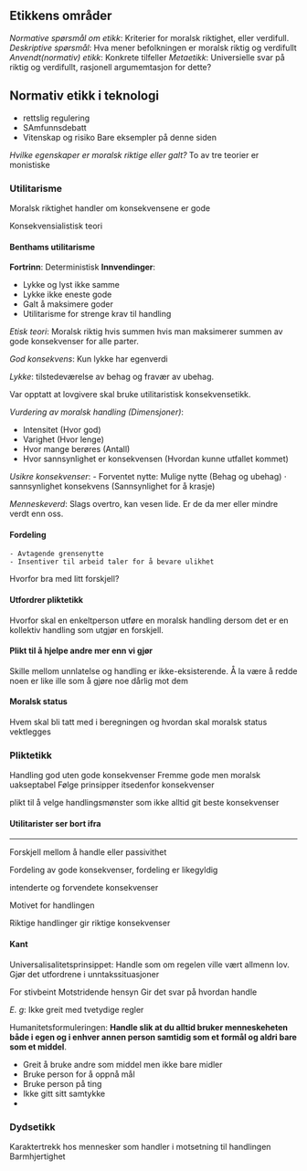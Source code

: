 ## Etikkens områder

*Normative spørsmål om etikk*: Kriterier for moralsk riktighet, eller verdifull.
*Deskriptive spørsmål*: Hva mener befolkningen er moralsk riktig og verdifullt
*Anvendt(normativ) etikk*: Konkrete tilfeller
*Metaetikk*: Universielle svar på riktig og verdifullt, rasjonell argumemtasjon for dette?

## Normativ etikk i teknologi

* rettslig regulering
* SAmfunnsdebatt
* Vitenskap og risiko
Bare eksempler på denne siden

*Hvilke egenskaper er moralsk riktige eller galt?*
To av tre teorier er monistiske 

### Utilitarisme
Moralsk riktighet handler om konsekvensene er gode

Konsekvensialistisk teori

#### Benthams utilitarisme
**Fortrinn**: Deterministisk 
**Innvendinger**: 
- Lykke og lyst ikke samme
- Lykke ikke eneste gode
- Galt å maksimere goder
- Utilitarisme for strenge krav til handling

*Etisk teori*: Moralsk riktig hvis summen hvis man maksimerer summen av gode konsekvenser for alle parter. 

*God konsekvens*: Kun lykke har egenverdi

*Lykke*: tilstedeværelse av behag og fravær av ubehag.

Var opptatt at lovgivere skal bruke utilitaristisk konsekvensetikk. 

*Vurdering av moralsk handling (Dimensjoner)*:
- Intensitet (Hvor god)
- Varighet (Hvor lenge)
- Hvor mange berøres (Antall)
- Hvor sannsynlighet er konsekvensen (Hvordan kunne utfallet kommet)

*Usikre konsekvenser*: 
	- Forventet nytte: Mulige nytte (Behag og ubehag) $\cdot$ sannsynlighet konsekvens (Sannsynlighet for å krasje)

*Menneskeverd*: Slags overtro, kan vesen lide. Er de da mer eller mindre verdt enn oss.

#### Fordeling
	- Avtagende grensenytte
	- Insentiver til arbeid taler for å bevare ulikhet
Hvorfor bra med litt forskjell?

#### Utfordrer pliktetikk
Hvorfor skal en enkeltperson utføre en moralsk handling dersom det er en kollektiv handling som utgjør en forskjell.


#### Plikt til å hjelpe andre mer enn vi gjør

Skille mellom unnlatelse og handling er ikke-eksisterende. Å la være å redde noen er like ille som å gjøre noe dårlig mot dem

#### Moralsk status
Hvem skal bli tatt med i beregningen og hvordan skal moralsk status vektlegges


### Pliktetikk
Handling god uten gode konsekvenser
Fremme gode men moralsk uakseptabel
Følge prinsipper itsedenfor konsekvenser

plikt til å velge handlingsmønster som ikke alltid git beste konsekvenser

#### Utilitarister ser bort ifra
***
Forskjell mellom å handle eller passivithet

Fordeling av gode konsekvenser, fordeling er likegyldig

intenderte og forvendete konsekvenser

Motivet for handlingen

Riktige handlinger gir riktige konsekvenser

#### Kant

Universalisalitetsprinsippet: Handle som om regelen ville vært allmenn lov. Gjør det utfordrene i unntakssituasjoner

For stivbeint
Motstridende hensyn
Gir det svar på hvordan handle


*E. g*: Ikke greit med tvetydige regler

Humanitetsformuleringen: **Handle slik at du alltid bruker menneskeheten både i egen og i enhver annen person samtidig som et formål og aldri bare som et middel**.

- Greit å bruke andre som middel men ikke bare midler
- Bruke person for å oppnå mål
- Bruke person på ting
- Ikke gitt sitt samtykke
-




### Dydsetikk
Karaktertrekk hos mennesker som handler i motsetning til handlingen
Barmhjertighet


